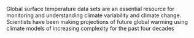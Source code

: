 
Global surface temperature data sets are an essential resource for monitoring and understanding climate variability and climate change.
Scientists have been making projections of future global warming using climate models of increasing complexity for the past four decades
